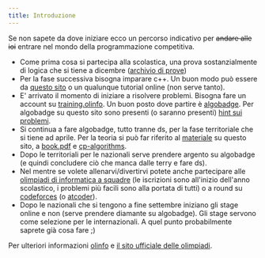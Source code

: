 ```yaml
---
title: Introduzione
---
```

Se non sapete da dove iniziare ecco un percorso indicativo per ~~andare alle ioi~~ entrare nel mondo della programmazione competitiva.    
- Come prima cosa si partecipa alla scolastica, una prova sostanzialmente di logica che si tiene a dicembre ([archivio di prove](https://scolastiche.olinfo.it/))
- Per la fase successiva bisogna imparare c++. Un buon modo può essere da [questo sito](./materiale/cpp_cheatsheet.md) o un qualunque tutorial online (non serve tanto).
- E' arrivato il momento di iniziare a risolvere problemi. Bisogna fare un account su [training.olinfo](https://training.olinfo.it). Un buon posto dove partire è [algobadge](https://training.olinfo.it/algobadge). Per algobadge su questo sito sono presenti (o saranno presenti) [hint sui problemi](algobadge.md).
- Si continua a fare algobadge, tutto tranne ds, per la fase territoriale che si tiene ad aprile. Per la teoria si può far riferito al [materiale](./materiale.md) su questo sito, a [book.pdf](https://cses.fi/book/book.pdf) e [cp-algorithms](https://cp-algorithms.com/).
- Dopo le territoriali per le nazionali serve prendere argento su algobadge (e quindi concludere ciò che manca dalle terry e fare ds).
- Nel mentre se volete allenarvi/divertirvi potete anche partecipare alle [olimpiadi di informatica a squadre](https://sites.google.com/aldini.istruzioneer.it/olimpiadi-informatica-squadre) (le iscrizioni sono all'inizio dell'anno scolastico, i problemi più facili sono alla portata di tutti) o a round su [codeforces](https://codeforces.com/) (o [atcoder](https://atcoder.jp/)). 
- Dopo le nazionali che si tengono a fine settembre iniziano gli stage online e non (serve prendere diamante su algobadge). Gli stage servono come selezione per le internazionali. A quel punto probabilmente saprete già cosa fare ;)

Per ulteriori informazioni [olinfo](https://olinfo.it/) e [il sito ufficiale delle olimpiadi](https://olimpiadi-informatica.it/).
